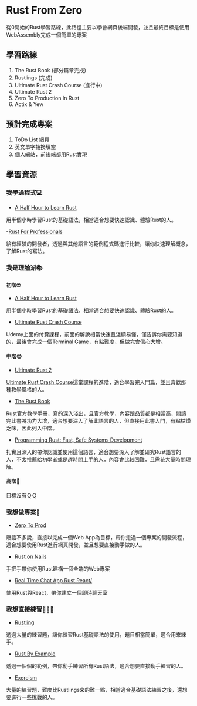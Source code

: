 # Rust From Zero

從0開始的Rust學習路線，此路徑主要以學會網頁後端開發，並且最終目標是使用WebAssembly完成一個簡單的專案

## 學習路線
1. The Rust Book (部分篇章完成)
2. Rustlings (完成)
3. Ultimate Rust Crash Course (進行中)
4. Ultimate Rust 2
4. Zero To Production In Rust
5. Actix & Yew

## 預計完成專案
1. ToDo List 網頁
2. 英文單字抽換填空
3. 個人網站，前後端都用Rust實現

## 學習資源

### 我學過程式💻

- [A Half Hour to Learn Rust](https://fasterthanli.me/articles/a-half-hour-to-learn-rust)

用半個小時學習Rust的基礎語法，相當適合想要快速認識、體驗Rust的人。

-[Rust For Professionals](https://overexact.com/rust-for-professionals/?utm_source=tldrnewsletter)

給有經驗的開發者，透過與其他語言的範例程式碼進行比較，讓你快速理解概念，了解Rust的寫法。

### 我是理論派📚

#### 初階🤓

- [A Half Hour to Learn Rust](https://fasterthanli.me/articles/a-half-hour-to-learn-rust)

用半個小時學習Rust的基礎語法，相當適合想要快速認識、體驗Rust的人。

- [Ultimate Rust Crash Course](https://www.udemy.com/course/ultimate-rust-crash-course/)

Udemy上面的付費課程，前面的解說相當快速且淺顯易懂，僅告訴你需要知道的，最後會完成一個Terminal Game，有點難度，但做完會信心大增。

#### 中階😎

- [Ultimate Rust 2](https://www.udemy.com/course/ultimate-rust-2/)

[Ultimate Rust Crash Course](https://www.udemy.com/course/ultimate-rust-crash-course/)這堂課程的進階，適合學習完入門篇，並且喜歡那種教學風格的人。

- [The Rust Book](https://doc.rust-lang.org/book/)

Rust官方教學手冊，寫的深入淺出，且官方教學，內容跟品質都是相當高，閱讀完此書將功力大增，適合想要深入了解此語言的人，但直接用此書入門，有點枯燥乏味，因此列入中階。 

- [Programming Rust: Fast, Safe Systems Development](https://a.co/d/7edJovK)

扎實且深入的帶你認識並使用這個語言，適合想要深入了解並研究Rust語言的人，不太推薦給初學者或是趕時間上手的人，內容會比較困難，且需花大量時間理解。


#### 高階🥸

目標沒有ＱＱ

### 我想做專案💪

- [Zero To Prod](https://www.zero2prod.com/index.html)

廢話不多說，直接以完成一個Web App為目標，帶你走過一個專案的開發流程，適合想要使用Rust進行網頁開發，並且想要直接動手做的人。

- [Rust on Nails](https://github.com/purton-tech/rust-on-nails)

手把手帶你使用Rust建構一個全端的Web專案

- [Real Time Chat App Rust React/](https://blog.logrocket.com/real-time-chat-app-rust-react/)

使用Rust與React，帶你建立一個即時聊天室

### 我想直接練習👩🏻‍💻

- [Rustling](https://github.com/rust-lang/rustlings)

透過大量的練習題，讓你練習Rust基礎語法的使用，題目相當簡單，適合用來練手。

- [Rust By Example](https://rustwiki.org/zh-CN/rust-by-example/index.html)

透過一個個的範例，帶你動手練習所有Rust語法，適合想要直接動手練習的人。

- [Exercism](https://exercism.org/tracks/rust)

大量的練習題，難度比Rustlings來的難一點，相當適合基礎語法練習之後，還想要進行一些挑戰的人。
